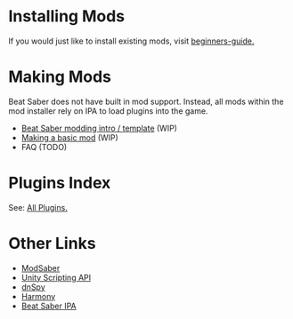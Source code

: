 <!-- TITLE: Modding Reference -->
<!-- SUBTITLE: A quick summary of Modding -->

# Installing Mods
If you would just like to install existing mods, visit [beginners-guide.](beginners-guide)
# Making Mods
Beat Saber does not have built in mod support.
Instead, all mods within the mod installer rely on IPA to load plugins into the game.
* [Beat Saber modding intro / template](modding/intro) (WIP)
* [Making a basic mod](modding/example-mod) (WIP)
* FAQ (TODO)
# Plugins Index
See: [All Plugins.](modding/all-plugins)

# Other Links
* [ModSaber](https://www.modsaber.ml/)
* [Unity Scripting API](https://docs.unity3d.com/ScriptReference/index.html)
* [dnSpy](https://github.com/0xd4d/dnSpy)
* [Harmony](https://github.com/pardeike/Harmony)
* [Beat Saber IPA](https://github.com/nike4613/BeatSaber-IPA-Reloaded)

